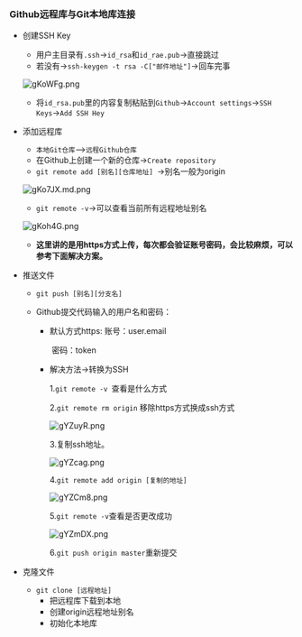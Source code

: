 ### Github远程库与Git本地库连接

- 创建SSH Key
  - 用户主目录有`.ssh`->`id_rsa`和`id_rae.pub`->直接跳过
  - 若没有->`ssh-keygen -t rsa -C["邮件地址"]`->回车完事
  
  ![gKoWFg.png](https://t1.picb.cc/uploads/2019/11/04/gKoWFg.png)
  
  - 将`id_rsa.pub`里的内容复制粘贴到`Github`->`Account settings`->`SSH Keys`->`Add SSH Hey`

- 添加远程库

  - `本地Git仓库`-->`远程Github仓库`
  - 在Github上创建一个新的仓库->`Create repository`
  - `git remote add [别名][仓库地址] `->别名一般为origin 
  
  ![gKo7JX.md.png](https://t1.picb.cc/uploads/2019/11/04/gKo7JX.md.png)
  
  - `git remote -v`->可以查看当前所有远程地址别名
  
  ![gKoh4G.png](https://t1.picb.cc/uploads/2019/11/04/gKoh4G.png)
  
  - **这里讲的是用https方式上传，每次都会验证账号密码，会比较麻烦，可以参考下面解决方案。**

- 推送文件

  - `git push [别名][分支名]`

  - Github提交代码输入的用户名和密码：

    - 默认方式https: 账号：user.email

      ​		 密码：token

    - 解决方法->转换为SSH

      1.`git remote -v `查看是什么方式

      2.`git remote rm origin` 移除https方式换成ssh方式

      <img src="https://t1.picb.cc/uploads/2019/11/04/gYZuyR.png" alt="gYZuyR.png" border="0">

      3.复制ssh地址。

      <img src="https://t1.picb.cc/uploads/2019/11/04/gYZcag.png" alt="gYZcag.png" border="0">

      4.`git remote add origin [复制的地址]`

      <img src="https://t1.picb.cc/uploads/2019/11/04/gYZCm8.png" alt="gYZCm8.png" border="0">

      5.`git remote -v`查看是否更改成功

      <img src="https://t1.picb.cc/uploads/2019/11/04/gYZmDX.png" alt="gYZmDX.png" border="0">

      6.`git push origin master`重新提交

- 克隆文件

  - `git clone [远程地址]`
    - 把远程库下载到本地
    - 创建origin远程地址别名
    - 初始化本地库
